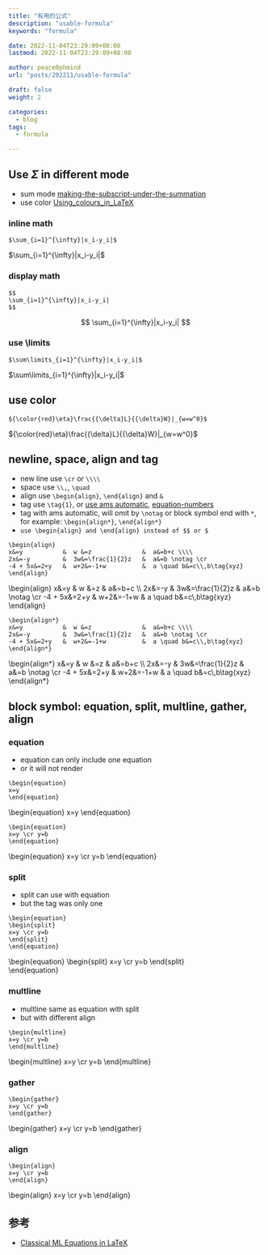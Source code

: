```yaml
---
title: "有用的公式"
description: "usable-formula"
keywords: "formula"

date: 2022-11-04T23:29:09+08:00
lastmod: 2022-11-04T23:29:09+08:00

author: peace0phmind
url: "posts/202211/usable-formula"

draft: false
weight: 2

categories:
  - blog
tags:
  - formula

---
```


## Use $\Sigma$ in different mode
- sum mode [making-the-subscript-under-the-summation](https://tex.stackexchange.com/questions/218603/making-the-subscript-under-the-summation)
- use color [Using_colours_in_LaTeX](https://www.overleaf.com/learn/latex/Using_colours_in_LaTeX)

### inline math
```text
$\sum_{i=1}^{\infty}|x_i-y_i|$
```
$\sum_{i=1}^{\infty}|x_i-y_i|$

### display math
```text
$$
\sum_{i=1}^{\infty}|x_i-y_i|
$$
```
$$
\sum_{i=1}^{\infty}|x_i-y_i|
$$

### use \limits
```text
$\sum\limits_{i=1}^{\infty}|x_i-y_i|$
```
$\sum\limits_{i=1}^{\infty}|x_i-y_i|$

## use color
```text
${\color{red}\eta}\frac{{\delta}L}{{\delta}W}|_{w=w^0}$
```
${\color{red}\eta}\frac{{\delta}L}{{\delta}W}|_{w=w^0}$

## newline, space, align and tag
- new line use `\cr` or `\\\\`
- space use `\\,`, `\quad`
- align use `\begin{align}`, `\end{align}` and `&`
- tag use `\tag{1}`, or [use ams automatic](https://github.com/mathjax/MathJax-demos-web/blob/master/equation-numbers.html), [equation-numbers](https://mathjax.github.io/MathJax-demos-web/equation-numbers.html)
- tag with ams automatic, will omit by `\notag` or block symbol end with `*`, for example: `\begin{align*}`, `\end{align*}` 
- `use \begin{align} and \end{align} instead of $$ or $`

```text
\begin{align}
x&=y           &  w &=z              &  a&=b+c \\\\
2x&=-y         &  3w&=\frac{1}{2}z   &  a&=b \notag \cr
-4 + 5x&=2+y   &  w+2&=-1+w          &  a \quad b&=c\\,b\tag{xyz}
\end{align}
```

\begin{align}
x&=y           &  w &=z              &  a&=b+c \\\\
2x&=-y         &  3w&=\frac{1}{2}z   &  a&=b \notag \cr
-4 + 5x&=2+y   &  w+2&=-1+w          &  a \quad b&=c\\,b\tag{xyz}
\end{align}

```text
\begin{align*}
x&=y           &  w &=z              &  a&=b+c \\\\
2x&=-y         &  3w&=\frac{1}{2}z   &  a&=b \notag \cr
-4 + 5x&=2+y   &  w+2&=-1+w          &  a \quad b&=c\\,b\tag{xyz}
\end{align*}
```

\begin{align*}
x&=y           &  w &=z              &  a&=b+c \\\\
2x&=-y         &  3w&=\frac{1}{2}z   &  a&=b \notag \cr
-4 + 5x&=2+y   &  w+2&=-1+w          &  a \quad b&=c\\,b\tag{xyz}
\end{align*}

## block symbol: equation, split, multline, gather, align

### equation
- equation can only include one equation
- or it will not render

```text
\begin{equation}
x=y         
\end{equation}
```
\begin{equation}
x=y 
\end{equation}

```text
\begin{equation}
x=y \cr y=b         
\end{equation}
```
\begin{equation}
x=y \cr y=b
\end{equation}

### split
- split can use with equation
- but the tag was only one
```text
\begin{equation}
\begin{split}
x=y \cr y=b
\end{split}       
\end{equation} 
```
\begin{equation}
\begin{split}
x=y \cr y=b
\end{split}       
\end{equation} 

### multline
- multline same as equation with split
- but with different align
```text
\begin{multline}
x=y \cr y=b
\end{multline} 
```
\begin{multline}
x=y \cr y=b
\end{multline} 

### gather
```text
\begin{gather}
x=y \cr y=b
\end{gather} 
```
\begin{gather}
x=y \cr y=b
\end{gather} 

### align
```text
\begin{align}
x=y \cr y=b
\end{align} 
```
\begin{align}
x=y \cr y=b
\end{align} 

## 参考
- [Classical ML Equations in LaTeX](https://blmoistawinde.github.io/ml_equations_latex/)
